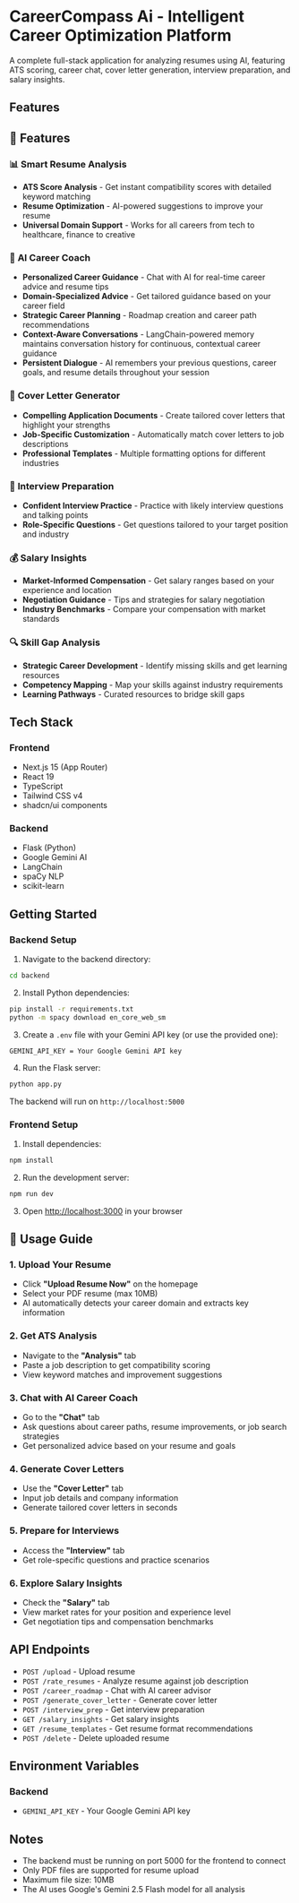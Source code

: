 # CareerCompass Ai - Intelligent Career Optimization Platform

A complete full-stack application for analyzing resumes using AI, featuring ATS scoring, career chat, cover letter generation, interview preparation, and salary insights.

## Features

## 🚀 Features

### 📊 **Smart Resume Analysis**
- **ATS Score Analysis** - Get instant compatibility scores with detailed keyword matching
- **Resume Optimization** - AI-powered suggestions to improve your resume
- **Universal Domain Support** - Works for all careers from tech to healthcare, finance to creative

### 🤖 **AI Career Coach**
- **Personalized Career Guidance** - Chat with AI for real-time career advice and resume tips
- **Domain-Specialized Advice** - Get tailored guidance based on your career field
- **Strategic Career Planning** - Roadmap creation and career path recommendations
- **Context-Aware Conversations** - LangChain-powered memory maintains conversation history for continuous, contextual career guidance
- **Persistent Dialogue** - AI remembers your previous questions, career goals, and resume details throughout your session

### 📝 **Cover Letter Generator**
- **Compelling Application Documents** - Create tailored cover letters that highlight your strengths
- **Job-Specific Customization** - Automatically match cover letters to job descriptions
- **Professional Templates** - Multiple formatting options for different industries

### 💼 **Interview Preparation**
- **Confident Interview Practice** - Practice with likely interview questions and talking points
- **Role-Specific Questions** - Get questions tailored to your target position and industry

### 💰 **Salary Insights**
- **Market-Informed Compensation** - Get salary ranges based on your experience and location
- **Negotiation Guidance** - Tips and strategies for salary negotiation
- **Industry Benchmarks** - Compare your compensation with market standards

### 🔍 **Skill Gap Analysis**
- **Strategic Career Development** - Identify missing skills and get learning resources
- **Competency Mapping** - Map your skills against industry requirements
- **Learning Pathways** - Curated resources to bridge skill gaps

## Tech Stack

### Frontend
- Next.js 15 (App Router)
- React 19
- TypeScript
- Tailwind CSS v4
- shadcn/ui components

### Backend
- Flask (Python)
- Google Gemini AI
- LangChain
- spaCy NLP
- scikit-learn

## Getting Started

### Backend Setup

1. Navigate to the backend directory:
```bash
cd backend
```

2. Install Python dependencies:
```bash
pip install -r requirements.txt
python -m spacy download en_core_web_sm
```

3. Create a `.env` file with your Gemini API key (or use the provided one):
```
GEMINI_API_KEY = Your Google Gemini API key
```

4. Run the Flask server:
```bash
python app.py
```

The backend will run on `http://localhost:5000`

### Frontend Setup

1. Install dependencies:
```bash
npm install
```

2. Run the development server:
```bash
npm run dev
```

3. Open [http://localhost:3000](http://localhost:3000) in your browser

## 📖 Usage Guide

### 1. **Upload Your Resume**
- Click **"Upload Resume Now"** on the homepage
- Select your PDF resume (max 10MB)
- AI automatically detects your career domain and extracts key information

### 2. **Get ATS Analysis**
- Navigate to the **"Analysis"** tab
- Paste a job description to get compatibility scoring
- View keyword matches and improvement suggestions

### 3. **Chat with AI Career Coach**
- Go to the **"Chat"** tab
- Ask questions about career paths, resume improvements, or job search strategies
- Get personalized advice based on your resume and goals

### 4. **Generate Cover Letters**
- Use the **"Cover Letter"** tab
- Input job details and company information
- Generate tailored cover letters in seconds

### 5. **Prepare for Interviews**
- Access the **"Interview"** tab
- Get role-specific questions and practice scenarios

### 6. **Explore Salary Insights**
- Check the **"Salary"** tab
- View market rates for your position and experience level
- Get negotiation tips and compensation benchmarks

## API Endpoints

- `POST /upload` - Upload resume
- `POST /rate_resumes` - Analyze resume against job description
- `POST /career_roadmap` - Chat with AI career advisor
- `POST /generate_cover_letter` - Generate cover letter
- `POST /interview_prep` - Get interview preparation
- `GET /salary_insights` - Get salary insights
- `GET /resume_templates` - Get resume format recommendations
- `POST /delete` - Delete uploaded resume

## Environment Variables

### Backend
- `GEMINI_API_KEY` - Your Google Gemini API key

## Notes

- The backend must be running on port 5000 for the frontend to connect
- Only PDF files are supported for resume upload
- Maximum file size: 10MB
- The AI uses Google's Gemini 2.5 Flash model for all analysis


